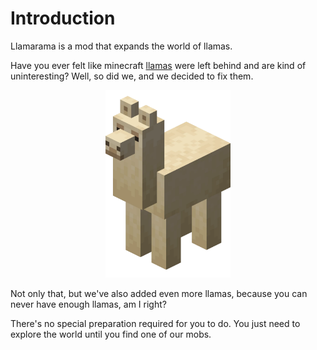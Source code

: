 # Introduction

Llamarama is a mod that expands the world of llamas.

Have you ever felt like minecraft [llamas](https://minecraft.fandom.com/wiki/Llama) were left behind
and are kind of uninteresting? Well, so did we, and we decided to fix them.

<p align="center">
        <img src="./images/creamy_llama.png" width="200" height="300">
</p>

Not only that, but we've also added even more llamas, because you can never have enough llamas, am I right?

There's no special preparation required for you to do.
You just need to explore the world until you find one of our mobs.
